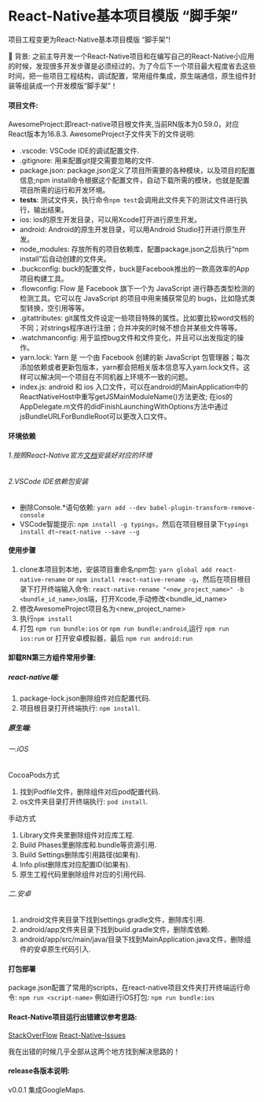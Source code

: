 # React-Native基本项目模版 “脚手架”

项目工程变更为React-Native基本项目模版 “脚手架”!

🎉 背景: 之前主导开发一个React-Native项目和在编写自己的React-Native小应用的时候，发现很多开发步骤是必须经过的，为了今后下一个项目最大程度省去这些时间，把一些项目工程结构，调试配置，常用组件集成，原生端通信，原生组件封装等组装成一个开发模版“脚手架”！


#### 项目文件:

AwesomeProject:即react-native项目根文件夹,当前RN版本为0.59.0，对应React版本为16.8.3.
AwesomeProject子文件夹下的文件说明:
-  .vscode: VSCode IDE的调试配置文件.
-  .gitignore: 用来配置git提交需要忽略的文件.
-  package.json: package.json定义了项目所需要的各种模块，以及项目的配置信息;npm install命令根据这个配置文件，自动下载所需的模块，也就是配置项目所需的运行和开发环境。
-  __tests__: 测试文件夹，执行命令`npm test`会调用此文件夹下的测试文件进行执行，输出结果。
-  ios: ios的原生开发目录，可以用Xcode打开进行原生开发。
-  android: Android的原生开发目录，可以用Android Studio打开进行原生开发。
-  node_modules: 存放所有的项目依赖库，配置package.json之后执行“npm install”后自动创建的文件夹。
-  .buckconfig: buck的配置文件，buck是Facebook推出的一款高效率的App项目构建工具。
-  .flowconfig: Flow 是 Facebook 旗下一个为 JavaScript 进行静态类型检测的检测工具。它可以在 JavaScript 的项目中用来捕获常见的 bugs，比如隐式类型转换，空引用等等。
-  .gitattributes: git属性文件设定一些项目特殊的属性。比如要比较word文档的不同；对strings程序进行注册；合并冲突的时候不想合并某些文件等等。
-  .watchmanconfig: 用于监控bug文件和文件变化，并且可以出发指定的操作。
-  yarn.lock: Yarn 是 一个由 Facebook 创建的新 JavaScript 包管理器；每次添加依赖或者更新包版本，yarn都会把相关版本信息写入yarn.lock文件。这样可以解决同一个项目在不同机器上环境不一致的问题。
-  index.js: android 和 ios 入口文件，可以在android的MainApplication中的ReactNativeHost中重写getJSMainModuleName()方法更改; 在ios的AppDelegate.m文件的didFinishLaunchingWithOptions方法中通过jsBundleURLForBundleRoot可以更改入口文件。


#### 环境依赖
###### 1.按照React-Native官方[文档](https://facebook.github.io/react-native/docs/getting-started "文档")安装好对应的环境

###### 2.VSCode IDE依赖包安装
- 删除Console.*语句依赖: `yarn add --dev babel-plugin-transform-remove-console`
- VSCode智能提示: `npm install -g typings`，然后在项目根目录下`typings install dt~react-native --save --g`



#### 使用步骤
1. clone本项目到本地，安装项目重命名npm包: `yarn global add react-native-rename` or `npm install react-native-rename -g`，然后在项目根目录下打开终端输入命令: `react-native-rename "<new_project_name>" -b <bundle_id_name>`,ios端，打开Xcode,手动修改<bundle_id_name>
2. 修改AwesomeProject项目名为<new_project_name>
3. 执行`npm install`
4. 打包 `npm run bundle:ios` or `npm run bundle:android`,运行 `npm run ios:run` or 打开安卓模拟器，最后 `npm run android:run`




#### 卸载RN第三方组件常用步骤:

##### react-native端:
1. package-lock.json删除组件对应配置代码.
2. 项目根目录打开终端执行: `npm install`.



##### 原生端:

###### 一.iOS

CocoaPods方式
1. 找到Podfile文件，删除组件对应pod配置代码.
2. os文件夹目录打开终端执行: `pod install`.

手动方式
1.  Library文件夹里删除组件对应库工程.
2. Build Phases里删除库和.bundle等资源引用.
3. Build Settings删除库引用路径(如果有).
4.  Info.plist删除库对应配置ID(如果有).
5. 原生工程代码里删除组件对应的引用代码.


###### 二.安卓
1. android文件夹目录下找到settings.gradle文件，删除库引用.
2. android/app文件夹目录下找到build.gradle文件，删除库依赖.
3. android/app/src/main/java/目录下找到MainApplication.java文件，删除组件的安卓原生代码引入.


#### 打包部署
package.json配置了常用的scripts，在react-native项目文件夹打开终端运行命令: `npm run <script-name>`
例如进行iOS打包: `npm run bundle:ios`


#### React-Native项目运行出错建议参考思路:
[StackOverFlow](https://stackoverflow.com/questions/tagged/react-native "StackOverFlow")
[React-Native-Issues](https://github.com/facebook/react-native/issues "React-Native-Issues")

我在出错的时候几乎全部从这两个地方找到解决思路的！








#### release各版本说明:

v0.0.1 集成GoogleMaps.








